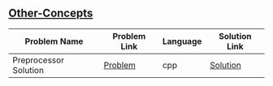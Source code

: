 ## [Other-Concepts](https://www.hackerrank.com/domains/cpp/other-concepts)

| Problem Name          | Problem Link                                                                   | Language | Solution Link                           |
|-----------------------|--------------------------------------------------------------------------------|----------|-----------------------------------------|
| Preprocessor Solution | [Problem](https://www.hackerrank.com/challenges/preprocessor-solution/problem) | cpp      | [Solution](./preprocessor-solution.cpp) |
